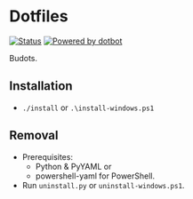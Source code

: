 # Dotfiles

[![Status](https://github.com/thekovie/dotfiles/actions/workflows/ci.yml/badge.svg)](https://github.com/thekovie/dotfiles/actions)
[![Powered by dotbot][dbshield]][dblink]

[dblink]: https://github.com/anishathalye/dotbot
[dbshield]: https://img.shields.io/badge/powered%20by-dotbot-blue?style=flat

Budots.

## Installation

- `./install` or `.\install-windows.ps1`

## Removal

- Prerequisites:
  - Python & PyYAML or
  - powershell-yaml for PowerShell.
- Run `uninstall.py` or `uninstall-windows.ps1`.
